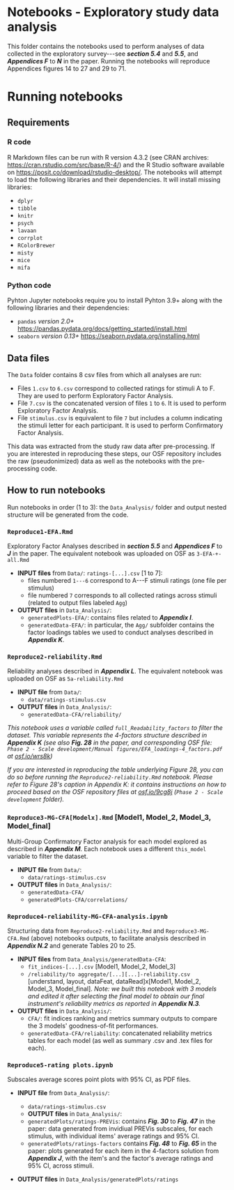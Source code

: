 # Notebooks - Exploratory study data analysis

This folder contains the notebooks used to perform analyses of data collected in the exploratory survey---see ***section 5.4*** and ***5.5***, and ***Appendices F*** to ***N*** in the paper. Running the notebooks will reproduce Appendices figures 14 to 27 and 29 to 71.

# Running notebooks

## Requirements

### R code

R Markdown files can be run with R version 4.3.2 (see CRAN archives: https://cran.rstudio.com/src/base/R-4/) and the R Studio software available on https://posit.co/download/rstudio-desktop/. 
The notebooks will attempt to load the following libraries and their dependencies. It will install missing libraries:
- ```dplyr```
- ```tibble```
- ```knitr```
- ```psych```
- ```lavaan```
- ```corrplot```
- ```RColorBrewer```
- ```misty```
- ```mice```
- ```mifa```

### Python code

Pyhton Jupyter notebooks require you to install Pyhton 3.9+ along with the following libraries and their dependencies:
- ```pandas``` *version 2.0+* https://pandas.pydata.org/docs/getting_started/install.html
- ```seaborn``` *version 0.13+* https://seaborn.pydata.org/installing.html

## Data files
The ```Data``` folder contains 8 csv files from which all analyses are run:
- Files ```1.csv``` to ```6.csv``` correspond to collected ratings for stimuli A to F. They are used to perform Exploratory Factor Analysis.
- File ```7.csv``` is the concatenated version of files ```1``` to ```6```. It is used to perform Exploratory Factor Analysis.
- File ```stimulus.csv``` is equivalent to file ```7``` but includes a column indicating the stimuli letter for each participant. It is used to perform Confirmatory Factor Analysis.

This data was extracted from the study raw data after pre-processing. If you are interested in reproducing these steps, our OSF repository includes the raw (pseudonimized) data as well as the notebooks with the pre-processing code.

## How to run notebooks

Run notebooks in order (1 to 3): the ```Data_Analysis/``` folder and output nested structure will be generated from the code.

### ```Reproduce1-EFA.Rmd```
Exploratory Factor Analyses described in ***section 5.5*** and ***Appendices F*** to ***J*** in the paper. The equivalent notebook was uploaded on OSF as ```3-EFA-+-all.Rmd```
- **INPUT files** from ```Data/```: ```ratings-[...].csv``` [1 to 7]:
    - files numbered ```1---6``` correspond to A---F stimuli ratings (one file per stimulus)
    - file numbered ```7``` corresponds to all collected ratings across stimuli (related to output files labeled ```Agg```)
- **OUTPUT files** in ```Data_Analysis/```:
    - ```generatedPlots-EFA/```: contains files related to ***Appendix I***.
    - ```generatedData-EFA/```: in particular, the ```Agg/``` subfolder contains the factor loadings tables we used to conduct analyses described in ***Appendix K***. 

### ```Reproduce2-reliability.Rmd```
Reliability analyses described in ***Appendix L***. The equivalent notebook was uploaded on OSF as ```5a-reliability.Rmd```
- **INPUT file** from ```Data/```:
    - ```data/ratings-stimulus.csv```
- **OUTPUT files** in ```Data_Analysis/```:
    - ```generatedData-CFA/reliability/```

*This notebook uses a variable called ```full_Readability_factors``` to filter the dataset. This variable represents the 4-factors structure described in ***Appendix K*** (see also ***Fig. 28*** in the paper, and corresponding OSF file: ```Phase 2 - Scale development/Manual figures/EFA_loadings-4_factors.pdf``` at [osf.io/wrs8k](https://osf.io/wrs8k))*

*If you are interested in reproducing the table underlying Figure 28, you can do so before running the ```Reproduce2-reliability.Rmd``` notebook. Please refer to Figure 28's caption in Appendix K: it contains instructions on how to proceed based on the OSF repository files at [osf.io/9cg8j](https://osf.io/9cg8j) (```Phase 2 - Scale development``` folder).*

### ```Reproduce3-MG-CFA[Modelx].Rmd``` [Model1, Model_2, Model_3, Model_final]
Multi-Group Confirmatory Factor analysis for each model explored as described in ***Appendix M***. Each notebook uses a different ```this_model``` variable to filter the dataset.

- **INPUT file** from ```Data/```:
    - ```data/ratings-stimulus.csv```
- **OUTPUT files** in ```Data_Analysis/```:
    - ```generatedData-CFA/```
    - ```generatedPlots-CFA/correlations/```

### ```Reproduce4-reliability-MG-CFA-analysis.ipynb```
Structuring data from ```Reproduce2-reliability.Rmd``` and ```Reproduce3-MG-CFA.Rmd``` (above) notebooks outputs, to facilitate analysis described in ***Appendix N.2*** and generate Tables 20 to 25.
- **INPUT files** from ```Data_Analysis/generatedData-CFA```:
    - ```fit_indices-[...].csv``` [Model1, Model_2, Model_3]
    - ```/reliability/to aggregate/[...][...]-reliability.csv``` [understand, layout, dataFeat, dataRead]x[Model1, Model_2, Model_3, Model_final]. *Note: we built this notebook with 3 models and edited it after selecting the final model to obtain our final instrument's reliability metrics as reported in **Appendix N.3**.*
- **OUTPUT files** in ```Data_Analysis/```:
    - ```CFA/```: fit indices ranking and metrics summary outputs to compare the 3 models' goodness-of-fit performances.
    - ```generatedData-CFA/reliability```: concatenated reliability metrics tables for each model (as well as summary .csv and .tex files for each).

### ```Reproduce5-rating plots.ipynb```
Subscales average scores point plots with 95% CI, as PDF files.
- **INPUT file** from ```Data_Analysis/```:
    - ```data/ratings-stimulus.csv```
    - **OUTPUT files** in ```Data_Analysis/```:
    - ```generatedPlots/ratings-PREVis```: contains ***Fig. 30*** to ***Fig. 47*** in the paper: data generated from invidiual PREVis subscales, for each stimulus, with individual items' average ratings and 95% CI.
    - ```generatedPlots/ratings-factors``` contains ***Fig. 48*** to ***Fig. 65*** in the paper: plots generated for each item in the 4-factors solution from ***Appendix J***, with the item's and the factor's average ratings and 95% CI, across stimuli.

- **OUTPUT files** in ```Data_Analysis/generatedPlots/ratings```